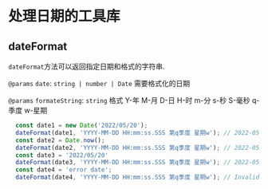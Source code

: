 # 处理日期的工具库

## dateFormat

`dateFormat`方法可以返回指定日期和格式的字符串.


`@params` `date`: `string | number | Date` 需要格式化的日期


`@params` `formateString`: `string` 格式 Y-年 M-月 D-日 H-时 m-分 s-秒 S-毫秒 q-季度 w-星期

```typescript
  const date1 = new Date('2022/05/20');
  dateFormat(date1, 'YYYY-MM-DD HH:mm:ss.SSS 第q季度 星期w'); // 2022-05-20 22:53:23.876 第二季度 星期二
  const date2 = Date.now();
  dateFormat(date2, 'YYYY-MM-DD HH:mm:ss.SSS 第q季度 星期w'); // 2022-05-20 22:53:23.876 第二季度 星期二
  const date3 = '2022/05/20'
  dateFormat(date3, 'YYYY-MM-DD HH:mm:ss.SSS 第q季度 星期w'); // 2022-05-20 22:53:23.876 第二季度 星期二
  const date4 = 'error date';
  dateFormat(date4, 'YYYY-MM-DD HH:mm:ss.SSS 第q季度 星期w'); // Invalid Date
```